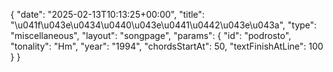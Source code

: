 {
    "date": "2025-02-13T10:13:25+00:00",
    "title": "\u041f\u043e\u0434\u0440\u043e\u0441\u0442\u043e\u043a",
    "type": "miscellaneous",
    "layout": "songpage",
    "params": {
        "id": "podrosto",
        "tonality": "Hm",
        "year": "1994",
        "chordsStartAt": 50,
        "textFinishAtLine": 100
    }
}